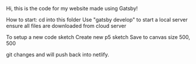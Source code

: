 Hi, this is the code for my website made using Gatsby!

How to start:
cd into this folder
Use "gatsby develop" to start a local server
ensure all files are downloaded from cloud server

To setup a new code sketch
Create new p5 sketch
Save to canvas size 500, 500

git changes and will push back into netlify.
